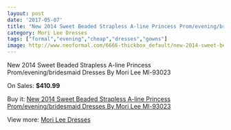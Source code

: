 ```yaml
---
layout: post
date: '2017-05-07'
title: "New 2014 Sweet Beaded Strapless A-line Princess Prom/evening/bridesmaid Dresses By Mori Lee Ml-93023"
category: Mori Lee Dresses
tags: ["formal","evening","cheap","dresses","gowns"]
image: http://www.neoformal.com/6666-thickbox_default/new-2014-sweet-beaded-strapless-a-line-princess-prom-evening-bridesmaid-dresses-by-mori-lee-ml-93023.jpg
---
```

New 2014 Sweet Beaded Strapless A-line Princess Prom/evening/bridesmaid Dresses By Mori Lee Ml-93023

On Sales: **$410.99**
<a href="https://www.neoformal.com/en/mori-lee-dresses/2412-new-2014-sweet-beaded-strapless-a-line-princess-prom-evening-bridesmaid-dresses-by-mori-lee-ml-93023.html"><amp-img layout="responsive" width="600" height="600" src="//www.neoformal.com/6666-thickbox_default/new-2014-sweet-beaded-strapless-a-line-princess-prom-evening-bridesmaid-dresses-by-mori-lee-ml-93023.jpg" alt="New 2014 Sweet Beaded Strapless A-line Princess Prom/evening/bridesmaid Dresses By Mori Lee Ml-93023 0" /></a>
<a href="https://www.neoformal.com/en/mori-lee-dresses/2412-new-2014-sweet-beaded-strapless-a-line-princess-prom-evening-bridesmaid-dresses-by-mori-lee-ml-93023.html"><amp-img layout="responsive" width="600" height="600" src="//www.neoformal.com/6668-thickbox_default/new-2014-sweet-beaded-strapless-a-line-princess-prom-evening-bridesmaid-dresses-by-mori-lee-ml-93023.jpg" alt="New 2014 Sweet Beaded Strapless A-line Princess Prom/evening/bridesmaid Dresses By Mori Lee Ml-93023 1" /></a>
<a href="https://www.neoformal.com/en/mori-lee-dresses/2412-new-2014-sweet-beaded-strapless-a-line-princess-prom-evening-bridesmaid-dresses-by-mori-lee-ml-93023.html"><amp-img layout="responsive" width="600" height="600" src="//www.neoformal.com/6667-thickbox_default/new-2014-sweet-beaded-strapless-a-line-princess-prom-evening-bridesmaid-dresses-by-mori-lee-ml-93023.jpg" alt="New 2014 Sweet Beaded Strapless A-line Princess Prom/evening/bridesmaid Dresses By Mori Lee Ml-93023 2" /></a>

Buy it: [New 2014 Sweet Beaded Strapless A-line Princess Prom/evening/bridesmaid Dresses By Mori Lee Ml-93023](https://www.neoformal.com/en/mori-lee-dresses/2412-new-2014-sweet-beaded-strapless-a-line-princess-prom-evening-bridesmaid-dresses-by-mori-lee-ml-93023.html "New 2014 Sweet Beaded Strapless A-line Princess Prom/evening/bridesmaid Dresses By Mori Lee Ml-93023")

View more: [Mori Lee Dresses](https://www.neoformal.com/en/22-mori-lee-dresses "Mori Lee Dresses")